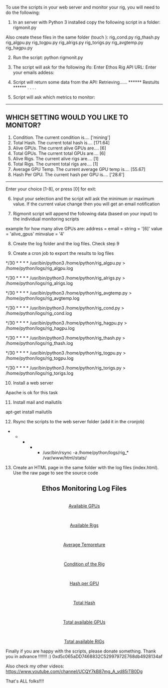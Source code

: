 To use the scripts in your web server and monitor your rig, you will need to do the following:




1) In an server with Python 3 installed copy the following script in a folder:
rigmonit.py

Also create these files in the same folder (touch <file name>):
rig_cond.py
rig_thash.py
rig_algpu.py
rig_togpu.py
rig_alrigs.py
rig_torigs.py
rig_avgtemp.py
rig_hagpu.py


2) Run the script:
python rigmonit.py


3) The script will ask for the following ifo:
Enter Ethos Rig API URL: <you can get this by clicking the API in your ethos distro portal>
Enter your emails addess: <use your email>


4) Script will return some data from the API:
Retrieving...... <API URL>
****** Restults ******
.
.
.
.


5) Script will ask which metrics to monitor:
------------------------------------------------------------
   WHICH SETTING WOULD YOU LIKE TO MONITOR?
------------------------------------------------------------
1. Condition. The current condition is....
['mining']
2. Total Hash. The current total hash is....
[171.64]
3. Alive GPUs. The current alive GPUs are....
[6]
4. Total GPUs. The current total GPUs are....
[6]
5. Alive Rigs. The current alive rigs are....
[1]
6. Total Rigs. The current total rigs are....
[1]
7. Average GPU Temp. The current average GPU temp is....
[55.67]
8. Hash Per GPU. The current hash per GPU is....
['28.6']
------------------------------------------------------------
Enter your choice [1-8], or press [0] for exit: 


6) Input your selection and the script will ask the minimum or maximum value. 
If the current value change then you will get an email notification




7) Rigmonit script will append the following data (based on your input) to the individual monitoring scripts

example for how many alive GPUs are:
address = <ethos API address>
email = <your email>
string = '[6]'
value = 'alive_gpus'
minvalue = '4'



8) Create the log folder and the log files. Check step 9 



9) Create a cron job to export the results to log files

*/30 * * * * /usr/bin/python3 /home/python/rig_algpu.py > /home/python/logs/rig_algpu.log

*/30 * * * * /usr/bin/python3 /home/python/rig_alrigs.py > /home/python/logs/rig_alrigs.log

*/30 * * * * /usr/bin/python3 /home/python/rig_avgtemp.py > /home/python/logs/rig_avgtemp.log

*/30 * * * * /usr/bin/python3 /home/python/rig_cond.py > /home/python/logs/rig_cond.log

*/30 * * * * /usr/bin/python3 /home/python/rig_hagpu.py > /home/python/logs/rig_hagpu.log

*/30 * * * * /usr/bin/python3 /home/python/rig_thash.py > /home/python/logs/rig_thash.log

*/30 * * * * /usr/bin/python3 /home/python/rig_togpu.py > /home/python/logs/rig_togpu.log

*/30 * * * * /usr/bin/python3 /home/python/rig_torigs.py > /home/python/logs/rig_torigs.log




10) Install a web server

Apache is ok for this task



11) Install mail and mailutils

apt-get install mailutils



12) Rsync the scripts to the web server folder (add it in the cronjob)

* * * * * /usr/bin/rsync -a /home/python/logs/rig_* /var/www/html/stats/



13) Create an HTML page in the same folder with the log files (index.html). Use the raw page to see the source code

<!DOCTYPE html>
<html>
<head>
<style>
</style>
</head>
<body>
<center>

<h2> Ethos Monitoring Log Files</h2>
<br>
<a href="rig_algpu.log" target="_self">Available GPUs</a> 
</p>
<br>
<p>
<a href="rig_alrigs.log" target="_self">Available Rigs</a>
</p>
<br>
<p>
<a href="rig_avgtemp.log" target="_self">Average Tempreture</a>
</p>
<br>
<p>
<a href="rig_cond.log" target="_self">Condition of the Rig</a>
</p>
<br>
<p>
<a href="rig_hagpu.log" target="_self">Hash per GPU</a>
</p>
<br>
<p>
<a href="rig_thash.log" target="_self">Total Hash</a>
</p>
<br>
<p>
<a href="rig_togpu.log" target="_self">Total available GPUs</a>
</p>
<br>
<p>
<a href="rig_torigs.log" target="_self">Total available RIGs</a>
</p>
</center>
</body>
</html>




Finally if you are happy with the scripts, please donate something. Thank you in advance !!!!!!! :) 
0xd5c065aDD7468832C52997972E768db4928134af

Also check my other videos: https://www.youtube.com/channel/UCQY7kB87mg_A_vd85iTB0Dg


That's ALL folks!!!!
